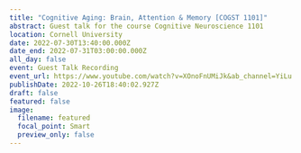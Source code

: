 ```yaml
---
title: "Cognitive Aging: Brain, Attention & Memory [COGST 1101]"
abstract: Guest talk for the course Cognitive Neuroscience 1101
location: Cornell University
date: 2022-07-30T13:40:00.000Z
date_end: 2022-07-31T03:00:00.000Z
all_day: false
event: Guest Talk Recording
event_url: https://www.youtube.com/watch?v=XOnoFnUMiJk&ab_channel=YiLu
publishDate: 2022-10-26T18:40:02.927Z
draft: false
featured: false
image:
  filename: featured
  focal_point: Smart
  preview_only: false
---
```

